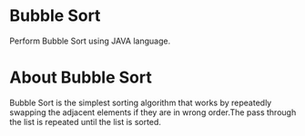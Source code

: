 # Bubble Sort
Perform Bubble Sort using JAVA language.

# About Bubble Sort
Bubble Sort is the simplest sorting algorithm that works by repeatedly swapping the adjacent elements if they are in wrong order.The pass through 
the list is repeated until the list is sorted.


